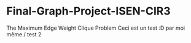 # Final-Graph-Project-ISEN-CIR3
The Maximum Edge Weight Clique Problem
Ceci est un test :D
par moi même / test 2